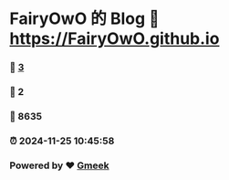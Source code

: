 # FairyOwO 的 Blog :link: https://FairyOwO.github.io 
### :page_facing_up: [3](https://FairyOwO.github.io/tag.html) 
### :speech_balloon: 2 
### :hibiscus: 8635 
### :alarm_clock: 2024-11-25 10:45:58 
### Powered by :heart: [Gmeek](https://github.com/Meekdai/Gmeek)
